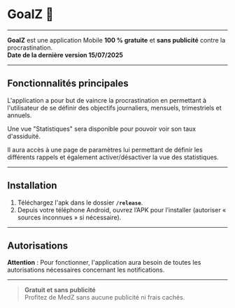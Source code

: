 # GoalZ 🎯

---

**GoalZ** est une application Mobile **100 % gratuite** et **sans publicité** contre la procrastination.  
**Date de la dernière version 15/07/2025**

---

## Fonctionnalités principales

L'application a pour but de vaincre la procrastination en permettant à l'utilisateur de se définir des objectifs journaliers, mensuels, trimestriels et annuels. 

Une vue "Statistiques" sera disponible pour pouvoir voir son taux d'assiduité.

Il aura accès à une page de paramètres lui permettant de définir les différents rappels et également activer/désactiver la vue des statistiques.

---

## Installation 
1. Téléchargez l'apk dans le dossier **`/release`**.
2. Depuis votre téléphone Android, ouvrez l’APK pour l’installer (autoriser « sources inconnues » si nécessaire).

---

## Autorisations

**Attention** : Pour fonctionner, l'application aura besoin de toutes les autorisations nécessaires concernant les notifications.

---

> **Gratuit et sans publicité**  
> Profitez de MedZ sans aucune publicité ni frais cachés.